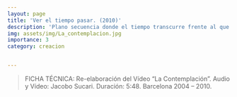 ```yaml
---
layout: page
title: 'Ver el tiempo pasar. (2010)'
description: 'Plano secuencia donde el tiempo transcurre frente al que contempla. Un tiempo no lineal donde los muertos habitan el paisaje. La historia es actualización. La creación de un aquí y ahora donde el relato eterniza el presente.'
img: assets/img/La_contemplacion.jpg
importance: 3
category: creacion


---
```

 >FICHA TÉCNICA: Re-elaboración del Vídeo “La Contemplación”. Audio y Vídeo: Jacobo Sucari. Duración: 5:48. Barcelona 2004 – 2010.